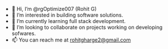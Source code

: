 - 👋 Hi, I’m @rgOptimize007 (Rohit G)
- 👀 I’m interested in building software solutions.
- 🌱 I’m currently learning full stack development.
- 💞️ I’m looking to collaborate on projects working on developing sofwares.
- 📫 You can reach me at rohitgharge2@gmail.com
